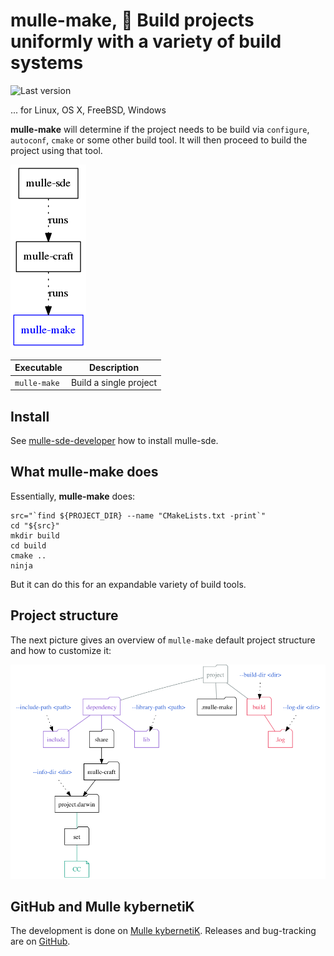 # mulle-make, 🤖 Build projects uniformly with a variety of build systems

![Last version](https://img.shields.io/github/tag/mulle-sde/mulle-make.svg)

... for Linux, OS X, FreeBSD, Windows

**mulle-make** will determine if the project needs to
be build via `configure`, `autoconf`, `cmake` or some other build tool.
It will then proceed to build the project using that tool.

![](dox/mulle-sde-overview.png)


Executable   | Description
-------------|--------------------------------
`mulle-make` | Build a single project


## Install

See [mulle-sde-developer](//github.com/mulle-sde/mulle-sde-developer) how
to install mulle-sde.


## What **mulle-make** does

Essentially, **mulle-make** does:

```
src="`find ${PROJECT_DIR} --name "CMakeLists.txt -print`"
cd "${src}"
mkdir build
cd build
cmake ..
ninja
```

But it can do this for an expandable variety of build tools.


## Project structure

The next picture gives an overview of `mulle-make` default project structure
and how to customize it:

![](dox/overview.png)


## GitHub and Mulle kybernetiK

The development is done on
[Mulle kybernetiK](https://www.mulle-kybernetik.com/software/git/mulle-make/master).
Releases and bug-tracking are on [GitHub](https://github.com/mulle-sde/mulle-make).
